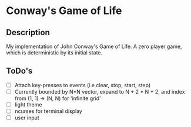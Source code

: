 


# Conway's Game of Life

## Description
My implementation of John Conway's Game of Life. A zero player game, which is deterministic by its initial state. 


## ToDo's
- [ ]  Attach key-presses to events (i.e clear, stop, start, step)
- [ ]  Currently bounded by N*N vector, expand to N + 2 * N + 2, and index from (1, 1) -> (N, N) for 'infinite grid'
- [ ] light theme
- [ ] ncurses for terminal display
- [ ] user input
